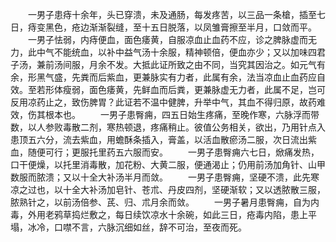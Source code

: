 <!-- { "loadSidebar": true } -->
　　一男子患痔十余年，头已穿溃，未及通肠，每发疼苦，以三品一条槍，插至七日，痔变黑色，疮边渐渐裂缝，至十五日脱落，以凤雏膏擦至半月，口敛而平。
　　一男子怯弱，内痔便血，面色痿黄，自服凉血止血药不应，诊之脾脉虚而无力，此中气不能统血，以补中益气汤十余服，精神顿倍，便血亦少；又以加味四君子汤，兼前汤间服，月余不发。大抵此证所致之由不同，当究其因治之。如元气有余，形黑气盛，先粪而后紫血，更兼脉实有力者，此属有余，法当凉血止血药应自效。至若形体瘦弱，面色痿黄，先鲜血而后粪，更兼脉虚无力者，此属不足，岂可反用凉药止之，致伤脾胃？此证若不温中健脾，升举中气，其血不得归原，故药难效，伤其根本也。
　　一男子患臀痈，四五日始生疼痛，至晚作寒，六脉浮而带数，以人参败毒散二剂，寒热顿退，疼痛稍止。彼值公务相关，欲出，乃用针点入患顶五六分，流去紫血，用蟾酥条插入，膏盖，以活血散瘀汤二服，次日流出紫血，随便可行；更服托里药五六服而安。
　　一男子患臀痈六七日，焮痛发热，口干便燥，以托里消毒散，加花粉、大黄二服，便通渴止；仍用前汤加角针、山甲数服而脓溃；又以十全大补汤半月而敛。
　　一男子患臀痈，坚硬不溃，此先寒凉之过也，以十全大补汤加皂针、苍朮、丹皮四剂，坚硬渐软；又以透脓散三服，脓熟针之，以前汤倍参、芪、归、朮月余而敛。
　　一男子暑月患臀痈，自为内毒，外用老鸦草捣烂敷之，每日续饮凉水十余碗，如此三日，疮毒内陷，患上平塌，冰冷，口噤不言，六脉沉细如丝，辞不可治，至夜而死。
